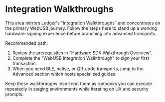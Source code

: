 # Integration Walkthroughs

This area mirrors Ledger's "Integration Walkthroughs" and concentrates on the primary WebUSB journey. Follow the steps here to stand up a working hardware-signing experience before branching into advanced transports.

Recommended path:

1. Review the prerequisites in "Hardware SDK Walkthrough Overview".
2. Complete the "WebUSB Integration Walkthrough" to sign your first transaction.
3. When you need BLE, native, or QR-code transports, jump to the Advanced section which hosts specialized guides.

Keep these walkthroughs lean-treat them as runbooks you can execute repeatedly in staging environments while iterating on UX and security prompts.